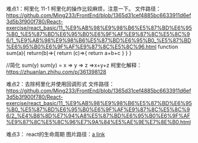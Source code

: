 难点1：柯里化
11-1 柯里化的操作比较麻烦，注意一下。 文件路径：https://github.com/Ming233/FrontEnd/blob/1365d31cef4885bc6633911d6ef3d5b3f900f780/React-exercise/react_basic/11_%E9%AB%98%E9%98%B6%E5%87%BD%E6%95%B0_%E5%87%BD%E6%95%B0%E6%9F%AF%E9%87%8C%E5%8C%96/1_%E9%AB%98%E9%98%B6%E5%87%BD%E6%95%B0_%E5%87%BD%E6%95%B0%E6%9F%AF%E9%87%8C%E5%8C%96.html
function sum(a){
    return(b)=>{
        return (c)=>{
            return a+b+c
        }
    }
}
						
//简化 sum(y)
sum(y) = x => y => z =>x+y+z
柯里化解释：https://zhuanlan.zhihu.com/p/361398128

难点2：去除柯里化并使用回调形式
文件路径：https://github.com/Ming233/FrontEnd/blob/1365d31cef4885bc6633911d6ef3d5b3f900f780/React-exercise/react_basic/11_%E9%AB%98%E9%98%B6%E5%87%BD%E6%95%B0_%E5%87%BD%E6%95%B0%E6%9F%AF%E9%87%8C%E5%8C%96/2_%E4%B8%8D%E7%94%A8%E5%87%BD%E6%95%B0%E6%9F%AF%E9%87%8C%E5%8C%96%E7%9A%84%E5%AE%9E%E7%8E%B0.html

难点3： react的生命周期
图片路径：[a link](https://github.com/Ming233/FrontEnd/blob/5ed6b0b47b0744aa62036f82283528da865cb7f8/React-exercise/react_basic/12_%E7%BB%84%E4%BB%B6%E7%9A%84%E7%94%9F%E5%91%BD%E5%91%A8%E6%9C%9F/2_react%E7%94%9F%E5%91%BD%E5%91%A8%E6%9C%9F(%E6%97%A7).png)